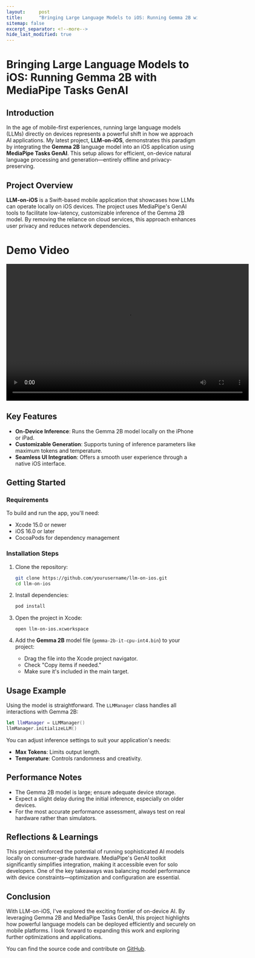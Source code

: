 ```yaml
---
layout:     post
title:      "Bringing Large Language Models to iOS: Running Gemma 2B with MediaPipe Tasks GenAI"
sitemap: false
excerpt_separator: <!--more-->
hide_last_modified: true
---
```


# Bringing Large Language Models to iOS: Running Gemma 2B with MediaPipe Tasks GenAI

## Introduction

In the age of mobile-first experiences, running large language models (LLMs) directly on devices represents a powerful shift in how we approach AI applications. My latest project, **LLM-on-iOS**, demonstrates this paradigm by integrating the **Gemma 2B** language model into an iOS application using **MediaPipe Tasks GenAI**. This setup allows for efficient, on-device natural language processing and generation—entirely offline and privacy-preserving.

<!--more-->

## Project Overview

**LLM-on-iOS** is a Swift-based mobile application that showcases how LLMs can operate locally on iOS devices. The project uses MediaPipe's GenAI tools to facilitate low-latency, customizable inference of the Gemma 2B model. By removing the reliance on cloud services, this approach enhances user privacy and reduces network dependencies.

# Demo Video
<video controls width="640" height="360">
  <source src="https://jc2409.github.io/Andrew-Choi-Portfolio/project/images/llm-on-ios-demo.mp4" type="video/mp4">
</video>

## Key Features

* **On-Device Inference**: Runs the Gemma 2B model locally on the iPhone or iPad.
* **Customizable Generation**: Supports tuning of inference parameters like maximum tokens and temperature.
* **Seamless UI Integration**: Offers a smooth user experience through a native iOS interface.

## Getting Started

### Requirements

To build and run the app, you'll need:

* Xcode 15.0 or newer
* iOS 16.0 or later
* CocoaPods for dependency management

### Installation Steps

1. Clone the repository:

   ```bash
   git clone https://github.com/yourusername/llm-on-ios.git
   cd llm-on-ios
   ```

2. Install dependencies:

   ```bash
   pod install
   ```

3. Open the project in Xcode:

   ```
   open llm-on-ios.xcworkspace
   ```

4. Add the **Gemma 2B** model file (`gemma-2b-it-cpu-int4.bin`) to your project:

   * Drag the file into the Xcode project navigator.
   * Check "Copy items if needed."
   * Make sure it's included in the main target.

## Usage Example

Using the model is straightforward. The `LLMManager` class handles all interactions with Gemma 2B:

```swift
let llmManager = LLMManager()
llmManager.initializeLLM()
```

You can adjust inference settings to suit your application's needs:

* **Max Tokens**: Limits output length.
* **Temperature**: Controls randomness and creativity.

## Performance Notes

* The Gemma 2B model is large; ensure adequate device storage.
* Expect a slight delay during the initial inference, especially on older devices.
* For the most accurate performance assessment, always test on real hardware rather than simulators.

## Reflections & Learnings

This project reinforced the potential of running sophisticated AI models locally on consumer-grade hardware. MediaPipe's GenAI toolkit significantly simplifies integration, making it accessible even for solo developers. One of the key takeaways was balancing model performance with device constraints—optimization and configuration are essential.

## Conclusion

With LLM-on-iOS, I've explored the exciting frontier of on-device AI. By leveraging Gemma 2B and MediaPipe Tasks GenAI, this project highlights how powerful language models can be deployed efficiently and securely on mobile platforms. I look forward to expanding this work and exploring further optimizations and applications.

You can find the source code and contribute on [GitHub](https://github.com/jc2409/LLM-On-iOS).
